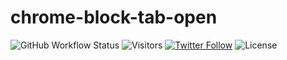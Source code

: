# chrome-block-tab-open

![GitHub Workflow Status](https://img.shields.io/github/actions/workflow/status/nguyenquy0710/chrome-block-tab-open/pre-release-build.yml)
![Visitors](https://visitor-badge.glitch.me/badge?page_id=wong2.chat-gpt-google-extension&left_color=green&right_color=red)
[![Twitter Follow](https://img.shields.io/twitter/follow/nhquydev?style=social)](https://twitter.com/nhquydev)
![License](https://img.shields.io/github/license/nguyenquy0710/chrome-block-tab-open)
